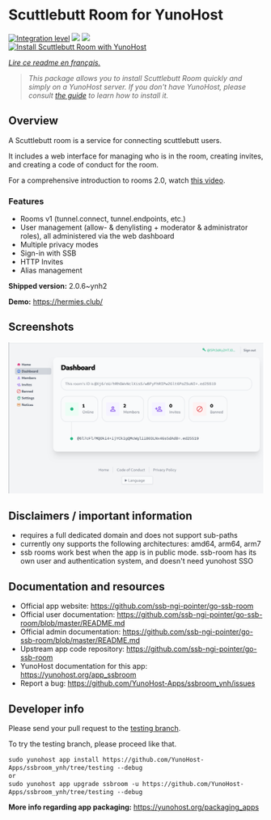 <!--
N.B.: This README was automatically generated by https://github.com/YunoHost/apps/tree/master/tools/README-generator
It shall NOT be edited by hand.
-->

# Scuttlebutt Room for YunoHost

[![Integration level](https://dash.yunohost.org/integration/ssbroom.svg)](https://dash.yunohost.org/appci/app/ssbroom) ![](https://ci-apps.yunohost.org/ci/badges/ssbroom.status.svg) ![](https://ci-apps.yunohost.org/ci/badges/ssbroom.maintain.svg)  
[![Install Scuttlebutt Room with YunoHost](https://install-app.yunohost.org/install-with-yunohost.svg)](https://install-app.yunohost.org/?app=ssbroom)

*[Lire ce readme en français.](./README_fr.md)*

> *This package allows you to install Scuttlebutt Room quickly and simply on a YunoHost server.
If you don't have YunoHost, please consult [the guide](https://yunohost.org/#/install) to learn how to install it.*

## Overview

A Scuttlebutt room is a service for connecting scuttlebutt users.

It includes a web interface for managing who is in the room, creating invites, and creating a code of conduct for the room.

For a comprehensive introduction to rooms 2.0, watch [this video](https://www.youtube.com/watch?v=W5p0y_MWwDE).

### Features

- Rooms v1 (tunnel.connect, tunnel.endpoints, etc.)
- User management (allow- & denylisting + moderator & administrator roles), all administered via the web dashboard
- Multiple privacy modes
- Sign-in with SSB
- HTTP Invites
- Alias management

**Shipped version:** 2.0.6~ynh2

**Demo:** https://hermies.club/

## Screenshots

![](./doc/screenshots/ssbroom-screenshot.png)

## Disclaimers / important information

 * requires a full dedicated domain and does not support sub-paths
 * currently ony supports the following architectures: amd64, arm64, arm7
 * ssb rooms work best when the app is in public mode. ssb-room has its own user and authentication system, and doesn't need yunohost SSO
## Documentation and resources

* Official app website: https://github.com/ssb-ngi-pointer/go-ssb-room
* Official user documentation: https://github.com/ssb-ngi-pointer/go-ssb-room/blob/master/README.md
* Official admin documentation: https://github.com/ssb-ngi-pointer/go-ssb-room/blob/master/README.md
* Upstream app code repository: https://github.com/ssb-ngi-pointer/go-ssb-room
* YunoHost documentation for this app: https://yunohost.org/app_ssbroom
* Report a bug: https://github.com/YunoHost-Apps/ssbroom_ynh/issues

## Developer info

Please send your pull request to the [testing branch](https://github.com/YunoHost-Apps/ssbroom_ynh/tree/testing).

To try the testing branch, please proceed like that.
```
sudo yunohost app install https://github.com/YunoHost-Apps/ssbroom_ynh/tree/testing --debug
or
sudo yunohost app upgrade ssbroom -u https://github.com/YunoHost-Apps/ssbroom_ynh/tree/testing --debug
```

**More info regarding app packaging:** https://yunohost.org/packaging_apps
